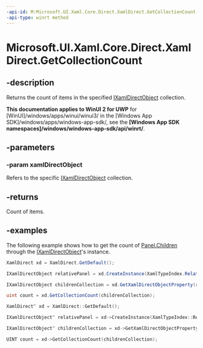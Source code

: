 ```yaml
---
-api-id: M:Microsoft.UI.Xaml.Core.Direct.XamlDirect.GetCollectionCount(Microsoft.UI.Xaml.Core.Direct.IXamlDirectObject)
-api-type: winrt method
---
```


<!-- Method syntax.
public uint XamlDirect.GetCollectionCount(IXamlDirectObject xamlDirectObject)
-->

# Microsoft.UI.Xaml.Core.Direct.XamlDirect.GetCollectionCount

## -description
Returns the count of items in the specified [IXamlDirectObject](ixamldirectobject.md) collection.

**This documentation applies to WinUI 2 for UWP** for [WinUI]/windows/apps/winui/winui3/ in the [Windows App SDK]/windows/apps/windows-app-sdk/, see the **[Windows App SDK namespaces]/windows/windows-app-sdk/api/winrt/**.

## -parameters
### -param xamlDirectObject
Refers to the specific [IXamlDirectObject](ixamldirectobject.md) collection.

## -returns
Count of items.

## -examples
The following example shows how to get the count of [Panel.Children](../microsoft.ui.xaml.controls/panel_children.md) through the [IXamlDirectObject](ixamldirectobject.md)'s instance.

```C#
XamlDirect xd = XamlDirect.GetDefault();

IXamlDirectObject relativePanel = xd.CreateInstance(XamlTypeIndex.RelativePanel);

IXamlDirectObject childrenCollection = xd.GetXamlDirectObjectProperty(relativePanel, XamlPropertyIndex.Panel_Children);

uint count = xd.GetCollectionCount(childrenCollection);
```

```CPP
XamlDirect^ xd = XamlDirect::GetDefault();

IXamlDirectObject^ relativePanel = xd->CreateInstance(XamlTypeIndex::RelativePanel);

IXamlDirectObject^ childrenCollection = xd->GetXamlDirectObjectProperty(relativePanel, XamlPropertyIndex::Panel_Children);

UINT count = xd->GetCollectionCount(childrenCollection);
```
